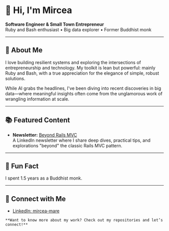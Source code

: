 # 👋 Hi, I'm Mircea

**Software Engineer & Small Town Entrepreneur**  
Ruby and Bash enthusiast • Big data explorer • Former Buddhist monk

---

## 🚀 About Me

I love building resilient systems and exploring the intersections of entrepreneurship and technology. My toolkit is lean but powerful: mainly Ruby and Bash, with a true appreciation for the elegance of simple, robust solutions.

While AI grabs the headlines, I've been diving into recent discoveries in big data—where meaningful insights often come from the unglamorous work of wrangling information at scale.

---

## 📚 Featured Content

- **Newsletter:** [Beyond Rails MVC](https://www.linkedin.com/newsletters/7336395483097006080/)  
  A LinkedIn newsletter where I share deep dives, practical tips, and explorations "beyond" the classic Rails MVC pattern.

---

## 🌟 Fun Fact

I spent 1.5 years as a Buddhist monk.

---

## 🔗 Connect with Me

- [LinkedIn: mircea-mare](https://www.linkedin.com/in/mircea-mare/)

```
**Want to know more about my work? Check out my repositories and let’s connect!**
```
